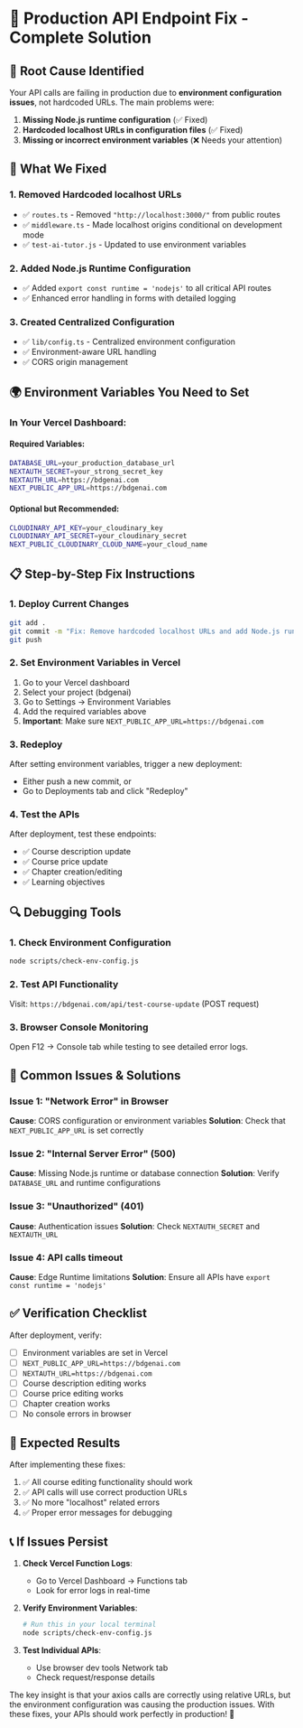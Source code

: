# 🚀 Production API Endpoint Fix - Complete Solution

## 🎯 **Root Cause Identified**

Your API calls are failing in production due to **environment configuration issues**, not hardcoded URLs. The main problems were:

1. **Missing Node.js runtime configuration** (✅ Fixed)
2. **Hardcoded localhost URLs in configuration files** (✅ Fixed)
3. **Missing or incorrect environment variables** (❌ Needs your attention)

## 🔧 **What We Fixed**

### 1. **Removed Hardcoded localhost URLs**
- ✅ `routes.ts` - Removed `"http://localhost:3000/"` from public routes
- ✅ `middleware.ts` - Made localhost origins conditional on development mode
- ✅ `test-ai-tutor.js` - Updated to use environment variables

### 2. **Added Node.js Runtime Configuration**
- ✅ Added `export const runtime = 'nodejs'` to all critical API routes
- ✅ Enhanced error handling in forms with detailed logging

### 3. **Created Centralized Configuration**
- ✅ `lib/config.ts` - Centralized environment configuration
- ✅ Environment-aware URL handling
- ✅ CORS origin management

## 🌍 **Environment Variables You Need to Set**

### **In Your Vercel Dashboard:**

#### Required Variables:
```bash
DATABASE_URL=your_production_database_url
NEXTAUTH_SECRET=your_strong_secret_key
NEXTAUTH_URL=https://bdgenai.com
NEXT_PUBLIC_APP_URL=https://bdgenai.com
```

#### Optional but Recommended:
```bash
CLOUDINARY_API_KEY=your_cloudinary_key
CLOUDINARY_API_SECRET=your_cloudinary_secret
NEXT_PUBLIC_CLOUDINARY_CLOUD_NAME=your_cloud_name
```

## 📋 **Step-by-Step Fix Instructions**

### 1. **Deploy Current Changes**
```bash
git add .
git commit -m "Fix: Remove hardcoded localhost URLs and add Node.js runtime"
git push
```

### 2. **Set Environment Variables in Vercel**
1. Go to your Vercel dashboard
2. Select your project (bdgenai)
3. Go to Settings → Environment Variables
4. Add the required variables above
5. **Important**: Make sure `NEXT_PUBLIC_APP_URL=https://bdgenai.com`

### 3. **Redeploy**
After setting environment variables, trigger a new deployment:
- Either push a new commit, or
- Go to Deployments tab and click "Redeploy"

### 4. **Test the APIs**
After deployment, test these endpoints:
- ✅ Course description update
- ✅ Course price update
- ✅ Chapter creation/editing
- ✅ Learning objectives

## 🔍 **Debugging Tools**

### 1. **Check Environment Configuration**
```bash
node scripts/check-env-config.js
```

### 2. **Test API Functionality**
Visit: `https://bdgenai.com/api/test-course-update` (POST request)

### 3. **Browser Console Monitoring**
Open F12 → Console tab while testing to see detailed error logs.

## 🚨 **Common Issues & Solutions**

### Issue 1: "Network Error" in Browser
**Cause**: CORS configuration or environment variables
**Solution**: Check that `NEXT_PUBLIC_APP_URL` is set correctly

### Issue 2: "Internal Server Error" (500)
**Cause**: Missing Node.js runtime or database connection
**Solution**: Verify `DATABASE_URL` and runtime configurations

### Issue 3: "Unauthorized" (401)
**Cause**: Authentication issues
**Solution**: Check `NEXTAUTH_SECRET` and `NEXTAUTH_URL`

### Issue 4: API calls timeout
**Cause**: Edge Runtime limitations
**Solution**: Ensure all APIs have `export const runtime = 'nodejs'`

## ✅ **Verification Checklist**

After deployment, verify:
- [ ] Environment variables are set in Vercel
- [ ] `NEXT_PUBLIC_APP_URL=https://bdgenai.com`
- [ ] `NEXTAUTH_URL=https://bdgenai.com`
- [ ] Course description editing works
- [ ] Course price editing works
- [ ] Chapter creation works
- [ ] No console errors in browser

## 🎉 **Expected Results**

After implementing these fixes:
1. ✅ All course editing functionality should work
2. ✅ API calls will use correct production URLs
3. ✅ No more "localhost" related errors
4. ✅ Proper error messages for debugging

## 📞 **If Issues Persist**

1. **Check Vercel Function Logs**:
   - Go to Vercel Dashboard → Functions tab
   - Look for error logs in real-time

2. **Verify Environment Variables**:
   ```bash
   # Run this in your local terminal
   node scripts/check-env-config.js
   ```

3. **Test Individual APIs**:
   - Use browser dev tools Network tab
   - Check request/response details

The key insight is that your axios calls are correctly using relative URLs, but the environment configuration was causing the production issues. With these fixes, your APIs should work perfectly in production! 🚀 